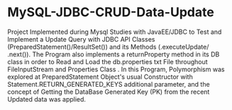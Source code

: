 # MySQL-JDBC-CRUD-Data-Update
Project Implemented during Mysql Studies with JavaEE/JDBC to Test and Implement a Update Query with JDBC API Classes (PreparedStatement()/ResultSet()) and its Methods (.executeUpdate/ .next()). The Program also implements a returnProperty method in its DB class in order to Read and Load the db.properties txt File throughout FileInputStream and Properties Class . In this Program, Polymorphism was explored at PreparedStatement Object's usual Constructor with Statement.RETURN_GENERATED_KEYS additional parameter, and the concept of Getting the DataBase Generated Key (PK) from the recent Updated data was applied.
